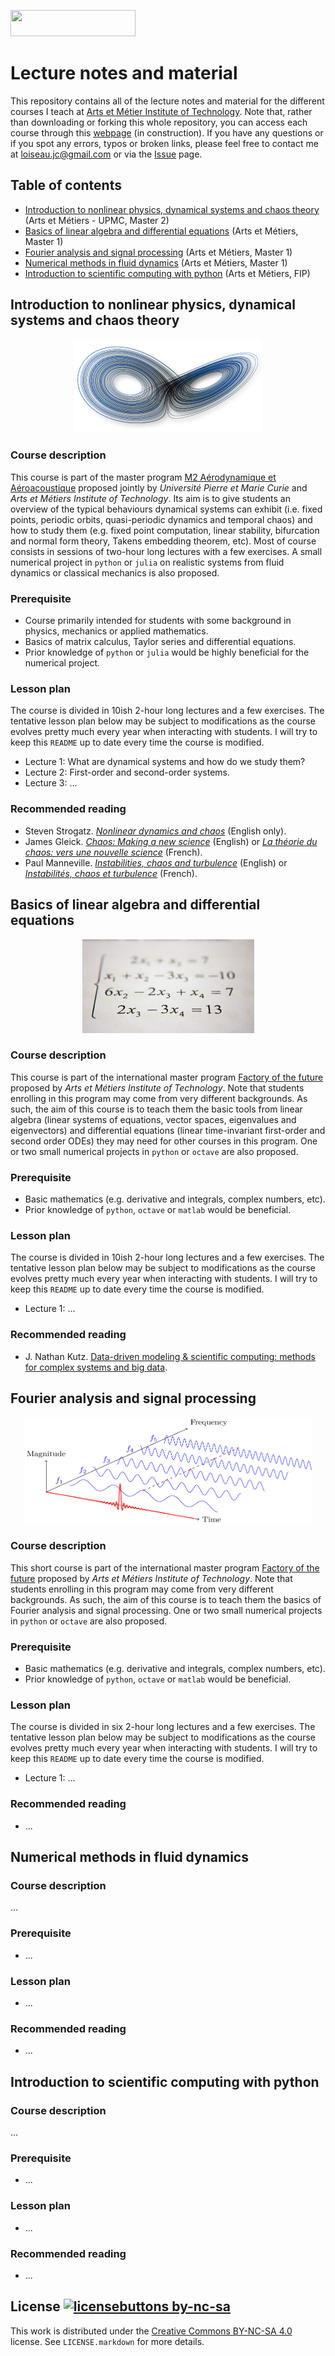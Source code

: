 <p align="left">
  <img width="200" height="42" src="https://assets.ensam.eu/logo/fr/logo-trans-322x84.png">
</p>


# Lecture notes and material

This repository contains all of the lecture notes and material for the different courses I teach at [Arts et Métier Institute of Technology](https://artsetmetiers.fr/en).
Note that, rather than downloading or forking this whole repository, you can access each course through this [webpage](https://loiseaujc.github.io/teaching/) (in construction).
If you have any questions or if you spot any errors, typos or broken links, please feel free to contact me at loiseau.jc@gmail.com or via the [Issue](https://github.com/loiseaujc/Teaching/issues) page.

## Table of contents
- [Introduction to nonlinear physics, dynamical systems and chaos theory](#introduction-%to-nonlinear-physics,-dynamical-systems-and-chaos-theory) (Arts et Métiers - UPMC, Master 2)
- [Basics of linear algebra and differential equations](#basics-of-linear-algebra-and-differential-equations) (Arts et Métiers, Master 1)
- [Fourier analysis and signal processing](#fourier-analysis-and-signal-processing) (Arts et Métiers, Master 1)
- [Numerical methods in fluid dynamics](#numerical-methods-in-fluid-dynamics) (Arts et Métiers, Master 1)
- [Introduction to scientific computing with python](#introduction-to-scientific-computing-with-python) (Arts et Métiers, FIP)

## Introduction to nonlinear physics, dynamical systems and chaos theory

<p align="center">
  <img width="300" height="150" src="imgs/lorenz_system.png">
</p>

### Course description

This course is part of the master program [M2 Aérodynamique et Aéroacoustique](http://master.spi.sorbonne-universite.fr/fr/mecanique-des-fluides/m2-aerodynamique-et-aeroacoustique/liste_des_ue.html) proposed jointly by *Université Pierre et Marie Curie* and *Arts et Métiers Institute of Technology*.
Its aim is to give students an overview of the typical behaviours dynamical systems can exhibit (i.e. fixed points, periodic orbits, quasi-periodic dynamics and temporal chaos) and how to study them (e.g. fixed point computation, linear stability, bifurcation and normal form theory, Takens embedding theorem, etc).
Most of course consists in sessions of two-hour long lectures with a few exercises.
A small numerical project in `python` or `julia` on realistic systems from fluid dynamics or classical mechanics is also proposed.

### Prerequisite
- Course primarily intended for students with some background in physics, mechanics or applied mathematics.
- Basics of matrix calculus, Taylor series and differential equations.
- Prior knowledge of `python` or `julia` would be highly beneficial for the numerical project.

### Lesson plan

The course is divided in 10ish 2-hour long lectures and a few exercises.
The tentative lesson plan below may be subject to modifications as the course evolves pretty much every year when interacting with students.
I will try to keep this `README` up to date every time the course is modified.

- Lecture 1: What are dynamical systems and how do we study them?
- Lecture 2: First-order and second-order systems.
- Lecture 3: ...

### Recommended reading
- Steven Strogatz. [*Nonlinear dynamics and chaos*](http://www.stevenstrogatz.com/books/nonlinear-dynamics-and-chaos-with-applications-to-physics-biology-chemistry-and-engineering) (English only).
- James Gleick. [*Chaos: Making a new science*](https://www.amazon.com/Chaos-Making-Science-James-Gleick/dp/0143113453) (English) or [*La théorie du chaos: vers une nouvelle science*](https://www.amazon.com/th%C3%A9orie-chaos-Vers-nouvelle-science/dp/2081218046) (French).
- Paul Manneville. [*Instabilities, chaos and turbulence*](https://www.worldscientific.com/worldscibooks/10.1142/p642) (English) or [*Instabilités, chaos et turbulence*](https://www.amazon.fr/Instabilit%C3%A9s-chaos-turbulence-Paul-Manneville/dp/2730209131) (French).

## Basics of linear algebra and differential equations

<p align="center">
  <img width="275" height="150" src="imgs/mathematics.jpg">
</p>

### Course description

This course is part of the international master program [Factory of the future](https://artsetmetiers.fr/en/mecanique-energie-et-ingenierie) proposed by *Arts et Métiers Institute of Technology*.
Note that students enrolling in this program may come from very different backgrounds.
As such, the aim of this course is to teach them the basic tools from linear algebra (linear systems of equations, vector spaces, eigenvalues and eigenvectors) and differential equations (linear time-invariant first-order and second order ODEs) they may need for other courses in this program.
One or two small numerical projects in `python` or `octave` are also proposed.

### Prerequisite
- Basic mathematics (e.g. derivative and integrals, complex numbers, etc).
- Prior knowledge of `python`, `octave` or `matlab` would be beneficial.

### Lesson plan

The course is divided in 10ish 2-hour long lectures and a few exercises.
The tentative lesson plan below may be subject to modifications as the course evolves pretty much every year when interacting with students.
I will try to keep this `README` up to date every time the course is modified.

- Lecture 1: ...

### Recommended reading
- J. Nathan Kutz. [Data-driven modeling & scientific computing: methods for complex systems and big data](https://www.amazon.com/Data-Driven-Modeling-Scientific-Computation-Methods/dp/0199660344).

## Fourier analysis and signal processing

<p align="center">
  <img width="460" height="170" src="imgs/fourier_analysis.png">
</p>

### Course description

This short course is part of the international master program [Factory of the future](https://artsetmetiers.fr/en/mecanique-energie-et-ingenierie) proposed by *Arts et Métiers Institute of Technology*.
Note that students enrolling in this program may come from very different backgrounds.
As such, the aim of this course is to teach them the basics of Fourier analysis and signal processing.
One or two small numerical projects in `python` or `octave` are also proposed.

### Prerequisite
- Basic mathematics (e.g. derivative and integrals, complex numbers, etc).
- Prior knowledge of `python`, `octave` or `matlab` would be beneficial.

### Lesson plan

The course is divided in six 2-hour long lectures and a few exercises.
The tentative lesson plan below may be subject to modifications as the course evolves pretty much every year when interacting with students.
I will try to keep this `README` up to date every time the course is modified.

- Lecture 1: ...

### Recommended reading
- ...

## Numerical methods in fluid dynamics

### Course description

...

### Prerequisite
- ...

### Lesson plan
- ...

### Recommended reading
- ...

## Introduction to scientific computing with python

### Course description

...

### Prerequisite
- ...

### Lesson plan
- ...

### Recommended reading
- ...

## License [![licensebuttons by-nc-sa](https://licensebuttons.net/l/by-nc-sa/3.0/88x31.png)](https://creativecommons.org/licenses/by-nc-sa/4.0)

This work is distributed under the [Creative Commons BY-NC-SA 4.0](https://creativecommons.org/licenses/by-nc-sa/4.0/) license.
See `LICENSE.markdown` for more details.

